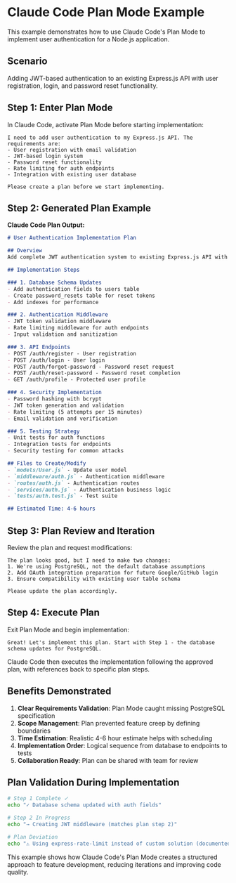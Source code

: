# Claude Code Plan Mode Example

This example demonstrates how to use Claude Code's Plan Mode to implement user authentication for a Node.js application.

## Scenario
Adding JWT-based authentication to an existing Express.js API with user registration, login, and password reset functionality.

## Step 1: Enter Plan Mode

In Claude Code, activate Plan Mode before starting implementation:

```
I need to add user authentication to my Express.js API. The requirements are:
- User registration with email validation
- JWT-based login system
- Password reset functionality
- Rate limiting for auth endpoints
- Integration with existing user database

Please create a plan before we start implementing.
```

## Step 2: Generated Plan Example

**Claude Code Plan Output:**

```markdown
# User Authentication Implementation Plan

## Overview
Add complete JWT authentication system to existing Express.js API with security best practices.

## Implementation Steps

### 1. Database Schema Updates
- Add authentication fields to users table
- Create password_resets table for reset tokens
- Add indexes for performance

### 2. Authentication Middleware
- JWT token validation middleware
- Rate limiting middleware for auth endpoints
- Input validation and sanitization

### 3. API Endpoints
- POST /auth/register - User registration
- POST /auth/login - User login
- POST /auth/forgot-password - Password reset request
- POST /auth/reset-password - Password reset completion
- GET /auth/profile - Protected user profile

### 4. Security Implementation
- Password hashing with bcrypt
- JWT token generation and validation
- Rate limiting (5 attempts per 15 minutes)
- Email validation and verification

### 5. Testing Strategy
- Unit tests for auth functions
- Integration tests for endpoints
- Security testing for common attacks

## Files to Create/Modify
- `models/User.js` - Update user model
- `middleware/auth.js` - Authentication middleware
- `routes/auth.js` - Authentication routes
- `services/auth.js` - Authentication business logic
- `tests/auth.test.js` - Test suite

## Estimated Time: 4-6 hours
```

## Step 3: Plan Review and Iteration

Review the plan and request modifications:

```
The plan looks good, but I need to make two changes:
1. We're using PostgreSQL, not the default database assumptions
2. Add OAuth integration preparation for future Google/GitHub login
3. Ensure compatibility with existing user table schema

Please update the plan accordingly.
```

## Step 4: Execute Plan

Exit Plan Mode and begin implementation:

```
Great! Let's implement this plan. Start with Step 1 - the database schema updates for PostgreSQL.
```

Claude Code then executes the implementation following the approved plan, with references back to specific plan steps.

## Benefits Demonstrated

1. **Clear Requirements Validation**: Plan Mode caught missing PostgreSQL specification
2. **Scope Management**: Plan prevented feature creep by defining boundaries
3. **Time Estimation**: Realistic 4-6 hour estimate helps with scheduling
4. **Implementation Order**: Logical sequence from database to endpoints to tests
5. **Collaboration Ready**: Plan can be shared with team for review

## Plan Validation During Implementation

```bash
# Step 1 Complete ✓
echo "✓ Database schema updated with auth fields"

# Step 2 In Progress
echo "→ Creating JWT middleware (matches plan step 2)"

# Plan Deviation
echo "⚠ Using express-rate-limit instead of custom solution (documented)"
```

This example shows how Claude Code's Plan Mode creates a structured approach to feature development, reducing iterations and improving code quality.